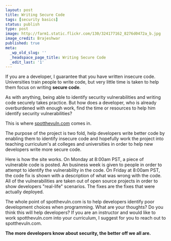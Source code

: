 ```yaml
---
layout: post
title: Writing Secure Code
tags: [security basics]
status: publish
type: post
image: http://farm1.static.flickr.com/130/324177162_8276d0472a_b.jpg
image_credit: Brajeshwar
published: true
meta:
  _wp_old_slug: ''
  _headspace_page_title: Writing Secure Code
  _edit_last: '1'
---
```

If you are a developer, I guarantee that you have written insecure code. Universities train people to write code, but very little time is taken to help them focus on writing **secure code**.

As with anything, being able to identify security vulnerabilities and writing code securely takes practice. But how does a developer, who is already overburdened with enough work, find the time or resources to help him identify security vulnerabilities?

This is where [spotthevuln.com](http://spotthevuln.com) comes in.

The purpose of the project is two fold, help developers write better code by enabling them to identify insecure code and hopefully work the project into teaching curriculum's at colleges and universities in order to help new developers write more secure code.

Here is how the site works. On Monday at 8:00am PST, a piece of vulnerable code is posted. An business week is given to people in order to attempt to identify the vulnerability in the code. On Friday at 8:00am PST, the code fix is shown with a description of what was wrong with the code. All of the vulnerabilities are taken out of open source projects in order to show developers "real-life" scenarios. The fixes are the fixes that were actually deployed.

The whole point of spotthevuln.com is to help developers identify poor development choices when programming. What are your thoughts? Do you think this will help developers? If you are an instructor and would like to work spotthevuln.com into your curriculum, I suggest for you to reach out to spotthevuln.com.

**The more developers know about security, the better off we all are.**
